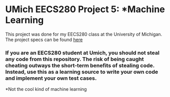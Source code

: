 # UMich EECS280 Project 5: *Machine Learning
This project was done for my EECS280 class at the University of Michigan. The project specs can be found [here](https://eecs280staff.github.io/p5-ml/)

### If you are an EECS280 student at Umich, you should not steal any code from this repository. The risk of being caught cheating outways the short-term benefits of stealing code. Instead, use this as a learning source to write your own code and implement your own test cases.

*Not the cool kind of machine learning
